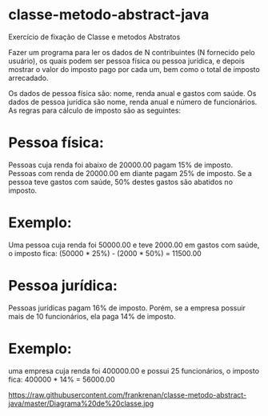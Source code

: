 # classe-metodo-abstract-java
Exercício de fixação de Classe e metodos Abstratos


Fazer um programa para ler os dados de N contribuintes (N fornecido pelo usuário), os quais
podem ser pessoa física ou pessoa jurídica, e depois mostrar o valor do imposto pago por cada um,
bem como o total de imposto arrecadado.

Os dados de pessoa física são: nome, renda anual e gastos com saúde. Os dados de pessoa jurídica
são nome, renda anual e número de funcionários. As regras para cálculo de imposto são as
seguintes:

# Pessoa física: 
Pessoas cuja renda foi abaixo de 20000.00 pagam 15% de imposto. Pessoas com
renda de 20000.00 em diante pagam 25% de imposto. Se a pessoa teve gastos com saúde, 50%
destes gastos são abatidos no imposto.

# Exemplo: 
Uma pessoa cuja renda foi 50000.00 e teve 2000.00 em gastos com saúde, o imposto
fica: (50000 * 25%) - (2000 * 50%) = 11500.00

# Pessoa jurídica: 
Pessoas jurídicas pagam 16% de imposto. Porém, se a empresa possuir mais de 10
funcionários, ela paga 14% de imposto.

# Exemplo: 
uma empresa cuja renda foi 400000.00 e possui 25 funcionários, o imposto fica:
400000 * 14% = 56000.00

https://raw.githubusercontent.com/frankrenan/classe-metodo-abstract-java/master/Diagrama%20de%20classe.jpg
